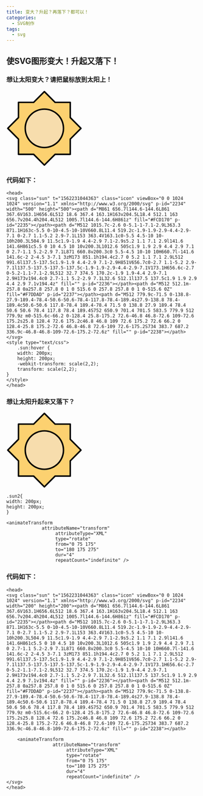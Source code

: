 ```yaml
---
title: 变大？升起？再落下？都可以！
categories: 
  - SVG制作
tags:
  - svg
---
```


## 使SVG图形变大！升起又落下！

### 想让太阳变大？请把鼠标放到太阳上！

<head>
<svg class="sun" t="1562231044363" class="icon" viewBox="0 0 1024 1024" version="1.1" xmlns="http://www.w3.org/2000/svg" p-id="2234" width="200" height="200"><path d="M861 656.7l144.6-144.6L861 367.6V163.1H656.6L512 18.6 367.4 163.1H163v204.5L18.4 512.1 163 656.7v204.4h204.4L512 1005.7l144.6-144.6H861z" fill="#FCD170" p-id="2235"></path><path d="M512 1015.7c-2.6 0-5.1-1-7.1-2.9L363.3 871.1H163c-5.5 0-10-4.5-10-10V660.8L11.4 519.2c-1.9-1.9-2.9-4.4-2.9-7.1 0-2.7 1.1-5.2 2.9-7.1L153 363.4V163.1c0-5.5 4.5-10 10-10h200.3L504.9 11.5c1.9-1.9 4.4-2.9 7.1-2.9s5.2 1.1 7.1 2.9l141.6 141.6H861c5.5 0 10 4.5 10 10v200.3L1012.6 505c1.9 1.9 2.9 4.4 2.9 7.1 0 2.7-1.1 5.2-2.9 7.1L871 660.8v200.3c0 5.5-4.5 10-10 10H660.7l-141.6 141.6c-2 2-4.5 3-7.1 3zM173 851.1h194.4c2.7 0 5.2 1.1 7.1 2.9L512 991.6l137.5-137.5c1.9-1.9 4.4-2.9 7.1-2.9H851V656.7c0-2.7 1.1-5.2 2.9-7.1l137.5-137.5-137.5-137.5c-1.9-1.9-2.9-4.4-2.9-7.1V173.1H656.6c-2.7 0-5.2-1.1-7.1-2.9L512 32.7 374.5 170.2c-1.9 1.9-4.4 2.9-7.1 2.9H173v194.4c0 2.7-1.1 5.2-2.9 7.1L32.6 512.1l137.5 137.5c1.9 1.9 2.9 4.4 2.9 7.1v194.4z" fill="" p-id="2236"></path><path d="M512 512.1m-257.8 0a257.8 257.8 0 1 0 515.6 0 257.8 257.8 0 1 0-515.6 0Z" fill="#F7DDAD" p-id="2237"></path><path d="M512 779.9c-71.5 0-138.8-27.9-189.4-78.4-50.6-50.6-78.4-117.8-78.4-189.4s27.9-138.8 78.4-189.4c50.6-50.6 117.8-78.4 189.4-78.4 71.5 0 138.8 27.9 189.4 78.4 50.6 50.6 78.4 117.8 78.4 189.4S752 650.9 701.4 701.5 583.5 779.9 512 779.9z m0-515.6c-66.2 0-128.4 25.8-175.2 72.6-46.8 46.8-72.6 109-72.6 175.2s25.8 128.4 72.6 175.2c46.8 46.8 109 72.6 175.2 72.6 66.2 0 128.4-25.8 175.2-72.6 46.8-46.8 72.6-109 72.6-175.2S734 383.7 687.2 336.9c-46.8-46.8-109-72.6-175.2-72.6z" fill="" p-id="2238"></path></svg>
<style type="text/css">

    .sun{
    width: 200px;
    height: 200px;
	}
	
    .sun:hover {
    width: 300px;
    height: 300px;
    -webkit-transform: scale(2,2);
    transform: scale(2,2);
}
</style>
</head>

### 代码如下：

```
<head>
<svg class="sun" t="1562231044363" class="icon" viewBox="0 0 1024 1024" version="1.1" xmlns="http://www.w3.org/2000/svg" p-id="2234" width="500" height="500"><path d="M861 656.7l144.6-144.6L861 367.6V163.1H656.6L512 18.6 367.4 163.1H163v204.5L18.4 512.1 163 656.7v204.4h204.4L512 1005.7l144.6-144.6H861z" fill="#FCD170" p-id="2235"></path><path d="M512 1015.7c-2.6 0-5.1-1-7.1-2.9L363.3 871.1H163c-5.5 0-10-4.5-10-10V660.8L11.4 519.2c-1.9-1.9-2.9-4.4-2.9-7.1 0-2.7 1.1-5.2 2.9-7.1L153 363.4V163.1c0-5.5 4.5-10 10-10h200.3L504.9 11.5c1.9-1.9 4.4-2.9 7.1-2.9s5.2 1.1 7.1 2.9l141.6 141.6H861c5.5 0 10 4.5 10 10v200.3L1012.6 505c1.9 1.9 2.9 4.4 2.9 7.1 0 2.7-1.1 5.2-2.9 7.1L871 660.8v200.3c0 5.5-4.5 10-10 10H660.7l-141.6 141.6c-2 2-4.5 3-7.1 3zM173 851.1h194.4c2.7 0 5.2 1.1 7.1 2.9L512 991.6l137.5-137.5c1.9-1.9 4.4-2.9 7.1-2.9H851V656.7c0-2.7 1.1-5.2 2.9-7.1l137.5-137.5-137.5-137.5c-1.9-1.9-2.9-4.4-2.9-7.1V173.1H656.6c-2.7 0-5.2-1.1-7.1-2.9L512 32.7 374.5 170.2c-1.9 1.9-4.4 2.9-7.1 2.9H173v194.4c0 2.7-1.1 5.2-2.9 7.1L32.6 512.1l137.5 137.5c1.9 1.9 2.9 4.4 2.9 7.1v194.4z" fill="" p-id="2236"></path><path d="M512 512.1m-257.8 0a257.8 257.8 0 1 0 515.6 0 257.8 257.8 0 1 0-515.6 0Z" fill="#F7DDAD" p-id="2237"></path><path d="M512 779.9c-71.5 0-138.8-27.9-189.4-78.4-50.6-50.6-78.4-117.8-78.4-189.4s27.9-138.8 78.4-189.4c50.6-50.6 117.8-78.4 189.4-78.4 71.5 0 138.8 27.9 189.4 78.4 50.6 50.6 78.4 117.8 78.4 189.4S752 650.9 701.4 701.5 583.5 779.9 512 779.9z m0-515.6c-66.2 0-128.4 25.8-175.2 72.6-46.8 46.8-72.6 109-72.6 175.2s25.8 128.4 72.6 175.2c46.8 46.8 109 72.6 175.2 72.6 66.2 0 128.4-25.8 175.2-72.6 46.8-46.8 72.6-109 72.6-175.2S734 383.7 687.2 336.9c-46.8-46.8-109-72.6-175.2-72.6z" fill="" p-id="2238"></path></svg>
<style type="text/css">
    .sun:hover {
    width: 200px;
    height: 200px;
    -webkit-transform: scale(2,2);
    transform: scale(2,2);
}
</style>
</head>
```


### 想让太阳升起来又落下？

<head>
<svg class="sun2" t="1562231044363" class="icon" viewBox="0 0 1024 1024" version="1.1" xmlns="http://www.w3.org/2000/svg" p-id="2234" width="200" height="200"><path d="M861 656.7l144.6-144.6L861 367.6V163.1H656.6L512 18.6 367.4 163.1H163v204.5L18.4 512.1 163 656.7v204.4h204.4L512 1005.7l144.6-144.6H861z" fill="#FCD170" p-id="2235"></path><path d="M512 1015.7c-2.6 0-5.1-1-7.1-2.9L363.3 871.1H163c-5.5 0-10-4.5-10-10V660.8L11.4 519.2c-1.9-1.9-2.9-4.4-2.9-7.1 0-2.7 1.1-5.2 2.9-7.1L153 363.4V163.1c0-5.5 4.5-10 10-10h200.3L504.9 11.5c1.9-1.9 4.4-2.9 7.1-2.9s5.2 1.1 7.1 2.9l141.6 141.6H861c5.5 0 10 4.5 10 10v200.3L1012.6 505c1.9 1.9 2.9 4.4 2.9 7.1 0 2.7-1.1 5.2-2.9 7.1L871 660.8v200.3c0 5.5-4.5 10-10 10H660.7l-141.6 141.6c-2 2-4.5 3-7.1 3zM173 851.1h194.4c2.7 0 5.2 1.1 7.1 2.9L512 991.6l137.5-137.5c1.9-1.9 4.4-2.9 7.1-2.9H851V656.7c0-2.7 1.1-5.2 2.9-7.1l137.5-137.5-137.5-137.5c-1.9-1.9-2.9-4.4-2.9-7.1V173.1H656.6c-2.7 0-5.2-1.1-7.1-2.9L512 32.7 374.5 170.2c-1.9 1.9-4.4 2.9-7.1 2.9H173v194.4c0 2.7-1.1 5.2-2.9 7.1L32.6 512.1l137.5 137.5c1.9 1.9 2.9 4.4 2.9 7.1v194.4z" fill="" p-id="2236"></path><path d="M512 512.1m-257.8 0a257.8 257.8 0 1 0 515.6 0 257.8 257.8 0 1 0-515.6 0Z" fill="#F7DDAD" p-id="2237"></path><path d="M512 779.9c-71.5 0-138.8-27.9-189.4-78.4-50.6-50.6-78.4-117.8-78.4-189.4s27.9-138.8 78.4-189.4c50.6-50.6 117.8-78.4 189.4-78.4 71.5 0 138.8 27.9 189.4 78.4 50.6 50.6 78.4 117.8 78.4 189.4S752 650.9 701.4 701.5 583.5 779.9 512 779.9z m0-515.6c-66.2 0-128.4 25.8-175.2 72.6-46.8 46.8-72.6 109-72.6 175.2s25.8 128.4 72.6 175.2c46.8 46.8 109 72.6 175.2 72.6 66.2 0 128.4-25.8 175.2-72.6 46.8-46.8 72.6-109 72.6-175.2S734 383.7 687.2 336.9c-46.8-46.8-109-72.6-175.2-72.6z" fill="" p-id="2238"></path>

    .sun2{
    width: 200px;
    height: 200px;
	}
	
    <animateTransform
                 attributeName="transform"
                      attributeType="XML"
                      type="rotate"
                      from="0 75 175"
                      to="180 175 275"
                      dur="4"
                      repeatCount="indefinite" />
</svg>
</head>

### 代码如下：
```
<head>
<svg class="sun" t="1562231044363" class="icon" viewBox="0 0 1024 1024" version="1.1" xmlns="http://www.w3.org/2000/svg" p-id="2234" width="200" height="200"><path d="M861 656.7l144.6-144.6L861 367.6V163.1H656.6L512 18.6 367.4 163.1H163v204.5L18.4 512.1 163 656.7v204.4h204.4L512 1005.7l144.6-144.6H861z" fill="#FCD170" p-id="2235"></path><path d="M512 1015.7c-2.6 0-5.1-1-7.1-2.9L363.3 871.1H163c-5.5 0-10-4.5-10-10V660.8L11.4 519.2c-1.9-1.9-2.9-4.4-2.9-7.1 0-2.7 1.1-5.2 2.9-7.1L153 363.4V163.1c0-5.5 4.5-10 10-10h200.3L504.9 11.5c1.9-1.9 4.4-2.9 7.1-2.9s5.2 1.1 7.1 2.9l141.6 141.6H861c5.5 0 10 4.5 10 10v200.3L1012.6 505c1.9 1.9 2.9 4.4 2.9 7.1 0 2.7-1.1 5.2-2.9 7.1L871 660.8v200.3c0 5.5-4.5 10-10 10H660.7l-141.6 141.6c-2 2-4.5 3-7.1 3zM173 851.1h194.4c2.7 0 5.2 1.1 7.1 2.9L512 991.6l137.5-137.5c1.9-1.9 4.4-2.9 7.1-2.9H851V656.7c0-2.7 1.1-5.2 2.9-7.1l137.5-137.5-137.5-137.5c-1.9-1.9-2.9-4.4-2.9-7.1V173.1H656.6c-2.7 0-5.2-1.1-7.1-2.9L512 32.7 374.5 170.2c-1.9 1.9-4.4 2.9-7.1 2.9H173v194.4c0 2.7-1.1 5.2-2.9 7.1L32.6 512.1l137.5 137.5c1.9 1.9 2.9 4.4 2.9 7.1v194.4z" fill="" p-id="2236"></path><path d="M512 512.1m-257.8 0a257.8 257.8 0 1 0 515.6 0 257.8 257.8 0 1 0-515.6 0Z" fill="#F7DDAD" p-id="2237"></path><path d="M512 779.9c-71.5 0-138.8-27.9-189.4-78.4-50.6-50.6-78.4-117.8-78.4-189.4s27.9-138.8 78.4-189.4c50.6-50.6 117.8-78.4 189.4-78.4 71.5 0 138.8 27.9 189.4 78.4 50.6 50.6 78.4 117.8 78.4 189.4S752 650.9 701.4 701.5 583.5 779.9 512 779.9z m0-515.6c-66.2 0-128.4 25.8-175.2 72.6-46.8 46.8-72.6 109-72.6 175.2s25.8 128.4 72.6 175.2c46.8 46.8 109 72.6 175.2 72.6 66.2 0 128.4-25.8 175.2-72.6 46.8-46.8 72.6-109 72.6-175.2S734 383.7 687.2 336.9c-46.8-46.8-109-72.6-175.2-72.6z" fill="" p-id="2238"></path>

    <animateTransform
                 attributeName="transform"
                      attributeType="XML"
                      type="rotate"
                      from="0 75 175"
                      to="180 175 275"
                      dur="4"
                      repeatCount="indefinite" />
</svg>
</head>
```